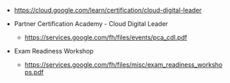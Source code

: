 - https://cloud.google.com/learn/certification/cloud-digital-leader

- Partner Certification Academy - Cloud Digital Leader
  - https://services.google.com/fh/files/events/pca_cdl.pdf
- Exam Readiness Workshop
  - https://services.google.com/fh/files/misc/exam_readiness_workshops.pdf
